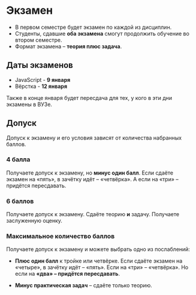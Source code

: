 # Экзамен

- В первом семестре будет экзамен по каждой из дисциплин.
- Студенты, сдавшие **оба экзамена** смогут продолжить обучение во втором семестре.
- Формат экзамена – **теория плюс задача**.

## Даты экзаменов

- JavaScript - **9 января**
- Вёрстка - **12 января**

Также в конце января будет пересдача для тех, у кого в эти дни экзамены в ВУЗе.

## Допуск

Допуск к экзамену и его условия зависят от количества набранных баллов.

### 4 балла

Получаете допуск к экзамену, но **минус один балл**. Если сдаёте экзамен на «пять», в зачётку идёт – «четвёрка». А если на «три» – придётся пересдавать.

### 6 баллов

Получаете допуск к экзамену. Сдаёте теорию **и** задачу. Получаете заслуженную оценку.

### Максимальное количество баллов

Получаете допуск к экзамену и можете выбрать одно из послаблений:

* **Плюс один балл** к тройке или четвёрке. Если сдаёте экзамен на «четыре», в зачётку идёт – «пять». Если на «три» – «четвёрка». Но если на **«два» – придётся пересдавать**.

* **Минус практическая задач** – сдаёте только теорию.

